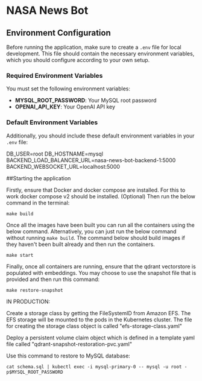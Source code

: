 # NASA News Bot

## Environment Configuration

Before running the application, make sure to create a `.env` file for local development. This file should contain the necessary environment variables, which you should configure according to your own setup.

### Required Environment Variables

You must set the following environment variables:

- **MYSQL_ROOT_PASSWORD**: Your MySQL root password
- **OPENAI_API_KEY**: Your OpenAI API key


### Default Environment Variables

Additionally, you should include these default environment variables in your `.env` file:

DB_USER=root
DB_HOSTNAME=mysql
BACKEND_LOAD_BALANCER_URL=nasa-news-bot-backend-1:5000
BACKEND_WEBSOCKET_URL=localhost:5000

##Starting the application

Firstly, ensure that Docker and docker compose are installed. For this to work docker compose v2 should be installed.
(Optional) Then run the below command in the terminal:

```make build```

Once all the images have been built you can run all the containers using the below command. Alternatively, you can just run
the below command without running `make build`. The command below should build images if they haven't been built already and then run the containers.

```make start```

Finally, once all containers are running, ensure that the qdrant vectorstore is populated with embeddings.
You may choose to use the snapshot file that is provided and then run this command:

```make restore-snapshot```

IN PRODUCTION:

Create a storage class by getting the FileSystemID from Amazon EFS. The EFS storage will be mounted to the pods
in the Kubernetes cluster. The file for creating the storage class object is called "efs-storage-class.yaml"

Deploy a persistent volume claim object which is defined in a template yaml file called "qdrant-snapshot-restoration-pvc.yaml"

Use this command to restore to MySQL database:

```cat schema.sql | kubectl exec -i mysql-primary-0 -- mysql -u root -p$MYSQL_ROOT_PASSWORD```
